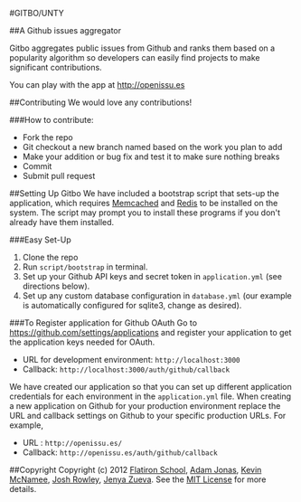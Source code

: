 #GITBO/UNTY

##A Github issues aggregator

Gitbo aggregates public issues from Github and ranks them based on a popularity algorithm so developers can easily find projects to make significant contributions.

You can play with the app at <http://openissu.es>

##Contributing
We would love any contributions!

###How to contribute:
- Fork the repo
- Git checkout a new branch named based on the work you plan to add
- Make your addition or bug fix and test it to make sure nothing breaks
- Commit
- Submit pull request

##Setting Up Gitbo
We have included a bootstrap script that sets-up the application, which requires [Memcached](http://memcached.org/) and [Redis](http://redis.io/) to be installed on the system. The script may prompt you to install these programs if you don't already have them installed. 

###Easy Set-Up
1. Clone the repo
2. Run `script/bootstrap` in terminal.
3. Set up your Github API keys and secret token in `application.yml` (see directions below).
4. Set up any custom database configuration in `database.yml` (our example is automatically configured for sqlite3, change as desired).

###To Register application for Github OAuth
Go to <https://github.com/settings/applications> and register your application to get the application keys needed for OAuth.

- URL for development environment: `http://localhost:3000`
- Callback: `http://localhost:3000/auth/github/callback`

We have created our application so that you can set up different application credentials for each environment in the `application.yml` file. When creating a new application on Github for your production environment replace the URL and callback settings on Github to your specific production URLs. For example,

- URL : `http://openissu.es/`
- Callback: `http://openissu.es/auth/github/callback`


##Copyright
Copyright (c) 2012 [Flatiron School](http://flatironschool.com/), [Adam Jonas](https://github.com/ajonas04), [Kevin McNamee](https://github.com/kevinmcnamee), [Josh Rowley](https://github.com/joshrowley), [Jenya Zueva](https://github.com/innatewonderer). See the [MIT License](http://www.opensource.org/licenses/MIT]) for more details.
